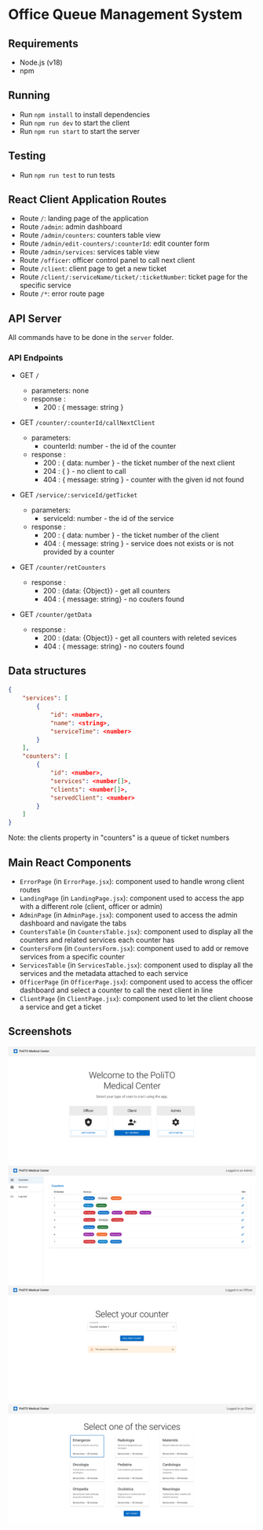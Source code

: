 # Office Queue Management System

## Requirements

- Node.js (v18)
- npm

## Running

- Run `npm install` to install dependencies
- Run `npm run dev` to start the client
- Run `npm run start` to start the server

## Testing

- Run `npm run test` to run tests

## React Client Application Routes

- Route `/`: landing page of the application
- Route `/admin`: admin dashboard
- Route `/admin/counters`: counters table view
- Route `/admin/edit-counters/:counterId`: edit counter form
- Route `/admin/services`: services table view
- Route `/officer`: officer control panel to call next client
- Route `/client`: client page to get a new ticket
- Route `/client/:serviceName/ticket/:ticketNumber`: ticket page for the specific service
- Route `/*`: error route page

## API Server

All commands have to be done in the `server` folder.

### API Endpoints

- GET `/`
  - parameters: none
  - response :
    - 200 : { message: string }
- GET `/counter/:counterId/callNextClient`
  - parameters:
    - counterId: number - the id of the counter
  - response :
    - 200 : { data: number } - the ticket number of the next client
    - 204 : { } - no client to call
    - 404 : { message: string } - counter with the given id not found
- GET `/service/:serviceId/getTicket`
  - parameters:
    - serviceId: number - the id of the service
  - response :
    - 200 : { data: number } - the ticket number of the client
    - 404 : { message: string } - service does not exists or is not provided by a counter
- GET `/counter/retCounters`
  - response :
    - 200 : {data: {Object}} - get all counters
    - 404 : { message: string} - no couters found

- GET `/counter/getData`
  - response :
    - 200 : {data: {Object}} - get all counters with releted sevices
    - 404 : { message: string} - no couters found

## Data structures

```json
{
    "services": [
        {
            "id": <number>,
            "name": <string>,
            "serviceTime": <number>
        }
    ],
    "counters": [
        {
            "id": <number>,
            "services": <number[]>,
            "clients": <number[]>,
            "servedClient": <number>
        }
    ]
}
```

Note: the clients property in "counters" is a queue of ticket numbers

## Main React Components

- `ErrorPage` (in `ErrorPage.jsx`): component used to handle wrong client routes
- `LandingPage` (in `LandingPage.jsx`): component used to access the app with a different role (client, officer or admin)
- `AdminPage` (in `AdminPage.jsx`): component used to access the admin dashboard and navigate the tabs
- `CountersTable` (in `CountersTable.jsx`): component used to display all the counters and related services each counter has
- `CountersForm` (in `CountersForm.jsx`): component used to add or remove services from a specific counter
- `ServicesTable` (in `ServicesTable.jsx`): component used to display all the services and the metadata attached to each service
- `OfficerPage` (in `OfficerPage.jsx`): component used to access the officer dashboard and select a counter to call the next client in line
- `ClientPage` (in `ClientPage.jsx`): component used to let the client choose a service and get a ticket

## Screenshots

![Landing Page](img/landing-page.png)
![Admin Counters](img/admin-dashboard-counters.png)
![Officer Dashboard](img/officer-dashboard.png)
![Client Page](img/client-page.png)
